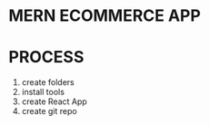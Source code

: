 # MERN ECOMMERCE APP

# PROCESS
1. create folders
2. install tools
3. create React App
4. create git repo